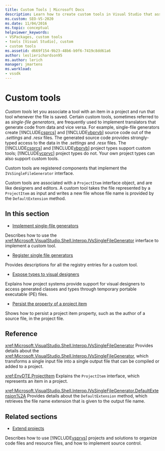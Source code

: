 ```yaml
---
title: Custom Tools | Microsoft Docs
description: Learn how to create custom tools in Visual Studio that associate a tool with an item in a project and run that tool whenever the file is saved.
ms.custom: SEO-VS-2020
ms.date: 11/04/2016
ms.topic: conceptual
helpviewer_keywords:
- VSPackages, custom tools
- tools [Visual Studio], custom
- custom tools
ms.assetid: d669f154-9b23-48b6-b9f6-7419c8dd61a6
author: leslierichardson95
ms.author: lerich
manager: jmartens
ms.workload:
- vssdk
---
```

# Custom tools
*Custom tools* let you associate a tool with an item in a project and run that tool whenever the file is saved. Certain custom tools, sometimes referred to as *single-file generators*, are frequently used to implement translators that generate code from data and vice versa. For example, single-file generators create [!INCLUDE[csprcs](../../data-tools/includes/csprcs_md.md)] and [!INCLUDE[vbprvb](../../code-quality/includes/vbprvb_md.md)] source code out of the *.settings* and *.resx* files. The generated source code provides strongly-typed access to the data in the *.settings* and *.resx* files. The [!INCLUDE[csprcs](../../data-tools/includes/csprcs_md.md)] and [!INCLUDE[vbprvb](../../code-quality/includes/vbprvb_md.md)] project types support custom tools; [!INCLUDE[vcprvc](../../code-quality/includes/vcprvc_md.md)] project types do not. Your own project types can also support custom tools.

 Custom tools are registered components that implement the `IVsSingleFileGenerator` interface.

 Custom tools are associated with a `ProjectItem` interface object, and are like designers and editors. A custom tool takes the file represented by a `ProjectItem` as input and writes a new file whose file name is provided by the `DefaultExtension` method.

## In this section
- [Implement single-file generators](../../extensibility/internals/implementing-single-file-generators.md)

 Describes how to use the <xref:Microsoft.VisualStudio.Shell.Interop.IVsSingleFileGenerator> interface to implement a custom tool.

- [Register single file generators](../../extensibility/internals/registering-single-file-generators.md)

 Provides descriptions for all the registry entries for a custom tool.

- [Expose types to visual designers](../../extensibility/internals/exposing-types-to-visual-designers.md)

 Explains how project systems provide support for visual designers to access generated classes and types through temporary portable executable (PE) files.

- [Persist the property of a project item](../../extensibility/persisting-the-property-of-a-project-item.md)

 Shows how to persist a project item property, such as the author of a source file, in the project file.

## Reference
 <xref:Microsoft.VisualStudio.Shell.Interop.IVsSingleFileGenerator>
 Provides details about the <xref:Microsoft.VisualStudio.Shell.Interop.IVsSingleFileGenerator>, which transforms a single input file into a single output file that can be compiled or added to a project.

 <xref:EnvDTE.ProjectItem>
 Explains the `ProjectItem` interface, which represents an item in a project.

 <xref:Microsoft.VisualStudio.Shell.Interop.IVsSingleFileGenerator.DefaultExtension%2A>
 Provides details about the `DefaultExtension` method, which retrieves the file name extension that is given to the output file name.

## Related sections
- [Extend projects](../../extensibility/extending-projects.md)

 Describes how to use [!INCLUDE[vsprvs](../../code-quality/includes/vsprvs_md.md)] projects and solutions to organize code files and resource files, and how to implement source control.
